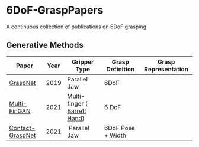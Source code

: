 # 6DoF-GraspPapers
A continuous collection of publications on 6DoF grasping


## Generative Methods

| Paper | Year | Gripper Type | Grasp Definition | Grasp Representation
| ----------- | ----------- |----------- |----------- |----------- |
| [GraspNet](https://arxiv.org/abs/1905.10520) | 2019 | Parallel Jaw | 6DoF
| [Multi-FinGAN](https://arxiv.org/abs/2012.09696) | 2021 | Multi-finger ( [Barrett Hand](https://advanced.barrett.com/barretthand#:~:text=The%20BH8%2Dseries%20BarrettHand%E2%84%A2,it%20is%20totally%20self%2Dcontained.))| 6 DoF
| [Contact-GraspNet](https://arxiv.org/abs/2103.14127)| 2021 | Parallel Jaw | 6DoF Pose + Width